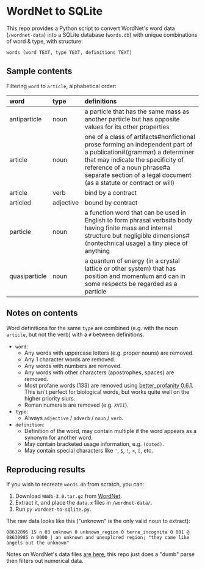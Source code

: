 # WordNet to SQLite

This repo provides a Python script to convert WordNet's word data (`/wordnet-data`) into a SQLite database (`words.db`) with unique combinations of word & type, with structure:

```
words (word TEXT, type TEXT, definitions TEXT)
```

## Sample contents

Filtering `word` to `article`, alphabetical order:

| word          | type      | definitions                                                                                                                                                                                                                                                  |
| :------------ | :-------- | :----------------------------------------------------------------------------------------------------------------------------------------------------------------------------------------------------------------------------------------------------------- |
| antiparticle  | noun      | a particle that has the same mass as another particle but has opposite values for its other properties                                                                                                                                                       |
| article       | noun      | one of a class of artifacts#nonfictional prose forming an independent part of a publication#(grammar) a determiner that may indicate the specificity of reference of a noun phrase#a separate section of a legal document (as a statute or contract or will) |
| article       | verb      | bind by a contract                                                                                                                                                                                                                                           |
| articled      | adjective | bound by contract                                                                                                                                                                                                                                            |
| particle      | noun      | a function word that can be used in English to form phrasal verbs#a body having finite mass and internal structure but negligible dimensions#(nontechnical usage) a tiny piece of anything                                                                   |
| quasiparticle | noun      | a quantum of energy (in a crystal lattice or other system) that has position and momentum and can in some respects be regarded as a particle                                                                                                                 |

## Notes on contents

Word definitions for the same `type` are combined (e.g. with the noun `article`, but not the verb) with a `#` between definitions.

- `word`:
  - Any words with uppercase letters (e.g. proper nouns) are removed.
  - Any 1 character words are removed.
  - Any words with numbers are removed.
  - Any words with other characters (apostrophes, spaces) are removed.
  - Most profane words (133) are removed using [better_profanity 0.6.1](https://github.com/snguyenthanh/better_profanity). This isn't perfect for biological words, but works quite well on the higher priority slurs.
  - Roman numerals are removed (e.g. `XVII`).
- `type`:
  - Always `adjective` / `adverb` / `noun` / `verb`.
- `definition`:
  - Definition of the word, may contain multiple if the word appears as a synonym for another word.
  - May contain bracketed usage information, e.g. `(dated)`.
  - May contain special characters like `'`, `$`, `!`, `<`, `[`, etc.

## Reproducing results

If you wish to recreate `words.db` from scratch, you can:

1. Download `WNdb-3.0.tar.gz` from [WordNet](https://wordnet.princeton.edu/download/current-version).
2. Extract it, and place the `data.x` files in `/wordnet-data/`.
3. Run `py wordnet-to-sqlite.py`.

The raw data looks like this ("unknown" is the only valid noun to extract):

```
08632096 15 n 03 unknown 0 unknown_region 0 terra_incognita 0 001 @ 08630985 n 0000 | an unknown and unexplored region; "they came like angels out the unknown"
```

Notes on WordNet's data files [are here](https://wordnet.princeton.edu/documentation/wndb5wn), this repo just does a "dumb" parse then filters out numerical data.
